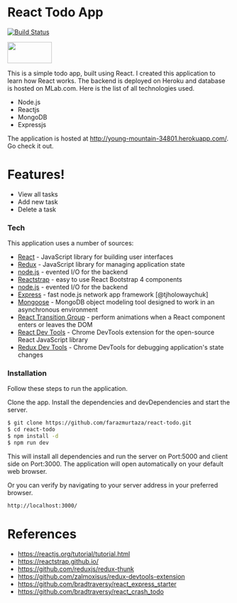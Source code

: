 # React Todo App



[![Build Status](https://travis-ci.org/joemccann/dillinger.svg?branch=master)](https://travis-ci.org/joemccann/dillinger)

<img src="https://camo.githubusercontent.com/f28b5bc7822f1b7bb28a96d8d09e7d79169248fc/687474703a2f2f692e696d6775722e636f6d2f4a65567164514d2e706e67" width="100" height="48">

This is a simple todo app, built using React. I created this application to learn how React works. The backend is deployed on Heroku and database is hosted on MLab.com. Here is the list of all technologies used.

  - Node.js
  - Reactjs
  - MongoDB
  - Expressjs
  
 The application is hosted at http://young-mountain-34801.herokuapp.com/. Go check it out.

# Features!

  - View all tasks
  - Add new task
  - Delete a task

### Tech

This application uses a number of sources:

* [React] - JavaScript library for building user interfaces
* [Redux] - JavaScript library for managing application state
* [node.js] - evented I/O for the backend
* [Reactstrap] - easy to use React Bootstrap 4 components
* [node.js] - evented I/O for the backend
* [Express] - fast node.js network app framework [@tjholowaychuk]
* [Mongoose] -  MongoDB object modeling tool designed to work in an asynchronous environment
* [React Transition Group] - perform animations when a React component enters or leaves the DOM
* [React Dev Tools] - Chrome DevTools extension for the open-source React JavaScript library
* [Redux Dev Tools] - Chrome DevTools for debugging application's state changes



### Installation

Follow these steps to run the application.

Clone the app. Install the dependencies and devDependencies and start the server.

```sh
$ git clone https://github.com/farazmurtaza/react-todo.git
$ cd react-todo
$ npm install -d
$ npm run dev
```
This will install all dependencies and run the server on Port:5000 and client side on Port:3000. The application will open automatically on your default web browser.





Or you can verify by navigating to your server address in your preferred browser.

```sh
http://localhost:3000/
```

# References
* https://reactjs.org/tutorial/tutorial.html
* https://reactstrap.github.io/
* https://github.com/reduxjs/redux-thunk
* https://github.com/zalmoxisus/redux-devtools-extension
* https://github.com/bradtraversy/react_express_starter
* https://github.com/bradtraversy/react_crash_todo



[//]: # (These are reference links used in the body of this note and get stripped out when the markdown processor does its job. There is no need to format nicely because it shouldn't be seen. Thanks SO - http://stackoverflow.com/questions/4823468/store-comments-in-markdown-syntax)


   [Reactstrap]: <https://reactstrap.github.io/>
   [Redux]: <https://redux.js.org/>
   [React Transition Group]: <https://github.com/reactjs/react-transition-group>
   [Mongoose]: <https://www.npmjs.com/package/mongoose>
   [React Dev Tools]: <https://github.com/facebook/react-devtools>
   [Redux Dev Tools]: <https://github.com/zalmoxisus/redux-devtools-extension>
   [node.js]: <http://nodejs.org>
   [React]: <https://reactjs.org/>
   [express]: <http://expressjs.com>
   [Brad Traversy]: <https://github.com/bradtraversy>
